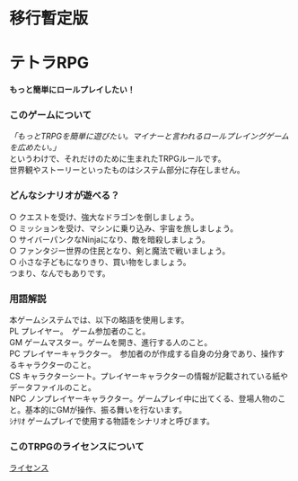 
# 移行暫定版

# テトラRPG
**もっと簡単にロールプレイしたい！**

### このゲームについて
*「もっとTRPGを簡単に遊びたい。マイナーと言われるロールプレイングゲームを広めたい。」*  
というわけで、それだけのために生まれたTRPGルールです。  
世界観やストーリーといったものはシステム部分に存在しません。  

### どんなシナリオが遊べる？
○ クエストを受け、強大なドラゴンを倒しましょう。  
○ ミッションを受け、マシンに乗り込み、宇宙を旅しましょう。  
○ サイバーパンクなNinjaになり、敵を暗殺しましょう。  
○ ファンタジー世界の住民となり、剣と魔法で戦いましょう。  
○ 小さな子どもになりきり、買い物をしましょう。  
つまり、なんでもありです。  

### 用語解説
本ゲームシステムでは、以下の略語を使用します。  
PL プレイヤー。　ゲーム参加者のこと。  
GM ゲームマスター。ゲームを開き、進行する人のこと。  
PC プレイヤーキャラクター。　参加者のが作成する自身の分身であり、操作するキャラクターのこと。  
CS キャラクターシート。プレイヤーキャラクターの情報が記載されている紙やデータファイルのこと。  
NPC ノンプレイヤーキャラクター。ゲームプレイ中に出てくる、登場人物のこと。基本的にGMが操作、振る舞いを行ないます。  
ｼﾅﾘｵ ゲームプレイで使用する物語をシナリオと呼びます。  


### このTRPGのライセンスについて
[ライセンス](./License)
